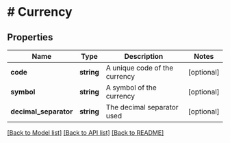 # # Currency

## Properties

Name | Type | Description | Notes
------------ | ------------- | ------------- | -------------
**code** | **string** | A unique code of the currency | [optional]
**symbol** | **string** | A symbol of the currency | [optional]
**decimal_separator** | **string** | The decimal separator used | [optional]

[[Back to Model list]](../../README.md#models) [[Back to API list]](../../README.md#endpoints) [[Back to README]](../../README.md)

